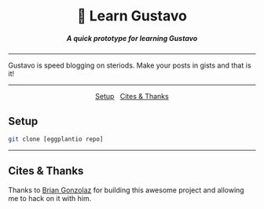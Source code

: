 <h1 align="center">👨 Learn Gustavo </h1>

<h5 align="center">A quick prototype for learning Gustavo</h5>

---

Gustavo is speed blogging on steriods. Make your posts in gists and that is it!

---

<p align="center">
  <a href="#setup">Setup</a>&nbsp;&nbsp;
  <a href="#cite">Cites & Thanks</a>
</p>

<h2 id="setup">Setup</h2>

```bash
git clone [eggplantio repo]
```

---

<h2 id="cite">Cites & Thanks</h2>

Thanks to [Brian Gonzolaz]() for building this awesome project and allowing me to hack on it with him.



